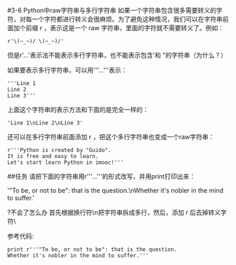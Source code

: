 #3-6 Python中raw字符串与多行字符串
如果一个字符串包含很多需要转义的字符，对每一个字符都进行转义会很麻烦。为了避免这种情况，我们可以在字符串前面加个前缀 r ，表示这是一个 raw 字符串，里面的字符就不需要转义了。例如：

	r'\(~_~)/ \(~_~)/'
但是r'...'表示法不能表示多行字符串，也不能表示包含'和 "的字符串（为什么？）

如果要表示多行字符串，可以用'''...'''表示：

	'''Line 1
	Line 2
	Line 3'''
上面这个字符串的表示方法和下面的是完全一样的：

	'Line 1\nLine 2\nLine 3'
还可以在多行字符串前面添加 r ，把这个多行字符串也变成一个raw字符串：

	r'''Python is created by "Guido".
	It is free and easy to learn.
	Let's start learn Python in imooc!'''

##任务
请把下面的字符串用r'''...'''的形式改写，并用print打印出来：

'\"To be, or not to be\": that is the question.\nWhether it\'s nobler in the mind to suffer.'

?不会了怎么办
首先根据换行符\n把字符串拆成多行，然后，添加 r 后去掉转义字符\

参考代码:

	print r'''"To be, or not to be": that is the question.
	Whether it's nobler in the mind to suffer.'''